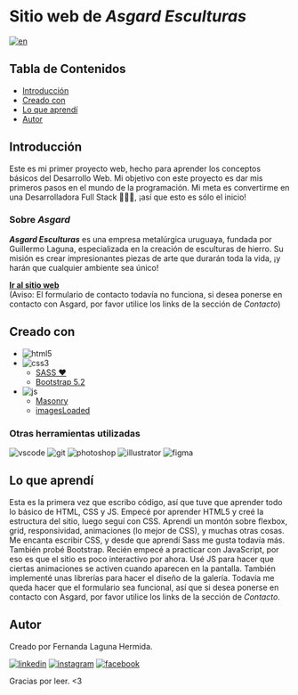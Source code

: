 # Sitio web de *Asgard Esculturas*

[![en]](./README.md)

## Tabla de Contenidos
- [Introducción](#Introducción)
- [Creado con](#creado-con)
- [Lo que aprendí](#lo-que-aprendí)
- [Autor](#autor)

## Introducción

Este es mi primer proyecto web, hecho para aprender los conceptos básicos del Desarrollo Web. Mi objetivo con este proyecto es dar mis primeros pasos en el mundo de la programación. Mi meta es convertirme en una Desarrolladora Full Stack 👩🏻‍💻, ¡así que esto es sólo el inicio!

### Sobre *Asgard*

***Asgard Esculturas*** es una empresa metalúrgica uruguaya, fundada por Guillermo Laguna, especializada en la creación de esculturas de hierro. Su misión es crear impresionantes piezas de arte que durarán toda la vida, ¡y harán que cualquier ambiente sea único! 

[**Ir al sitio web**](https://asgardesculturas.netlify.app)  
(Aviso: El formulario de contacto todavía no funciona, si desea ponerse en contacto con Asgard, por favor utilice los links de la sección de *Contacto*)

## Creado con

- ![html5]
- ![css3]
    - [SASS ♥](https://sass-lang.com)
    - [Bootstrap 5.2](https://getbootstrap.com)
- ![js]
    - [Masonry](https://masonry.desandro.com)
    - [imagesLoaded](https://imagesloaded.desandro.com)

### Otras herramientas utilizadas

![vscode] ![git] ![photoshop] ![illustrator] ![figma]

## Lo que aprendí

Esta es la primera vez que escribo código, así que tuve que aprender todo lo básico de HTML, CSS y JS.
Empecé por aprender HTML5 y creé la estructura del sitio, luego seguí con CSS. Aprendí un montón sobre flexbox, grid, responsividad, animaciones (lo mejor de CSS), y muchas otras cosas. Me encanta escribir CSS, y desde que aprendí Sass me gusta todavía más. También probé Bootstrap. 
Recién empecé a practicar con JavaScript, por eso es que el sitio es poco interactivo por ahora. Usé JS para hacer que ciertas animaciones se activen cuando aparecen en la pantalla. También implementé unas librerías para hacer el diseño de la galería. Todavía me queda hacer que el formulario sea funcional, así que si desea ponerse en contacto con Asgard, por favor utilice los links de la sección de *Contacto*.

## Autor

Creado por Fernanda Laguna Hermida.

[![linkedin]](https://www.linkedin.com/in/ferlagher) [![instagram]](https://www.instagram.com/ferlagher) [![facebook]](https://www.facebook.com/ferlagher)

Gracias por leer. <3

[en]: https://img.shields.io/badge/README-English-blue
[screenshot]: images/screenshot.png
[repo-size]: https://img.shields.io/github/repo-size/ferlagher/Asgard-Laguna?color=red&style=flat-square
[total-lines]: https://img.shields.io/tokei/lines/github/ferlagher/Asgard-Laguna?color=red&style=flat-square
[css3]: https://img.shields.io/badge/CSS3-1572B6?style=for-the-badge&logo=css3&logoColor=white
[html5]: https://img.shields.io/badge/HTML5-E34F26?style=for-the-badge&logo=html5&logoColor=white
[js]: https://img.shields.io/badge/JavaScript-323330?style=for-the-badge&logo=javascript&logoColor=F7DF1E
[git]: https://img.shields.io/badge/GIT-E44C30?style=flat-square&logo=git&logoColor=white
[photoshop]: https://img.shields.io/badge/Adobe%20Photoshop-31A8FF?style=flat-square&logo=Adobe%20Photoshop&logoColor=white
[illustrator]: https://img.shields.io/badge/Adobe%20Illustrator-FF9A00?style=flat-square&logo=adobe%20illustrator&logoColor=white
[figma]: https://img.shields.io/badge/Figma-F24E1E?style=flat-square&logo=figma&logoColor=white
[vscode]: https://img.shields.io/badge/VSCode-0078D4?style=flat-square&logo=visual%20studio%20code&logoColor=white
[linkedin]: https://img.shields.io/badge/LinkedIn-0077B5?style=flat-square&logo=linkedin&logoColor=white
[instagram]: https://img.shields.io/badge/Instagram-E4405F?style=flat-square&logo=instagram&logoColor=white
[facebook]: https://img.shields.io/badge/Facebook-1877F2?style=flat-square&logo=facebook&logoColor=white